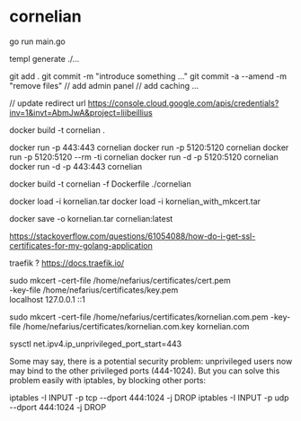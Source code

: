 # cornelian
go run main.go

templ generate ./...

git add .
git commit -m "introduce something ..."
git commit -a --amend -m "remove files"
// add admin panel
// add caching ...

// update redirect url
https://console.cloud.google.com/apis/credentials?inv=1&invt=AbmJwA&project=liibeillius

docker build -t cornelian .

docker run -p 443:443 cornelian
docker run -p 5120:5120 cornelian
docker run -p 5120:5120 --rm -ti cornelian
docker run -d -p 5120:5120 cornelian
docker run -d -p 443:443 cornelian

docker build -t cornelian -f Dockerfile ./cornelian

docker load -i kornelian.tar
docker load -i kornelian_with_mkcert.tar

docker save -o kornelian.tar cornelian:latest

https://stackoverflow.com/questions/61054088/how-do-i-get-ssl-certificates-for-my-golang-application

traefik ? https://docs.traefik.io/




sudo mkcert -cert-file /home/nefarius/certificates/cert.pem \
       -key-file /home/nefarius/certificates/key.pem \
       localhost 127.0.0.1 ::1

sudo mkcert -cert-file /home/nefarius/certificates/kornelian.com.pem -key-file /home/nefarius/certificates/kornelian.com.key kornelian.com

sysctl net.ipv4.ip_unprivileged_port_start=443


Some may say, there is a potential security problem: unprivileged users now may bind to the other privileged ports (444-1024). But you can solve this problem easily with iptables, by blocking other ports:

iptables -I INPUT -p tcp --dport 444:1024 -j DROP
iptables -I INPUT -p udp --dport 444:1024 -j DROP

